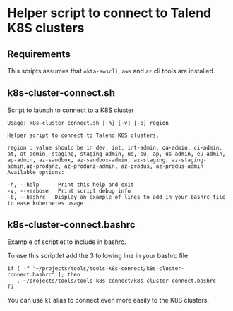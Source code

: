 # Helper script to connect to Talend K8S clusters

## Requirements
This scripts assumes that `okta-awscli`, `aws` and `az` cli tools are installed.

## k8s-cluster-connect.sh
Script to launch to connect to a K8S cluster

```
Usage: k8s-cluster-connect.sh [-h] [-v] [-b] region

Helper script to connect to Talend K8S clusters.

region : value should be in dev, int, int-admin, qa-admin, ci-admin, at, at-admin, staging, staging-admin, us, eu, ap, us-admin, eu-admin, ap-admin, az-sandbox, az-sandbox-admin, az-staging, az-staging-admin,az-prodanz, az-prodanz-admin, az-produs, az-produs-admin
Available options:

-h, --help      Print this help and exit
-v, --verbose   Print script debug info
-b, --bashrc   Display an example of lines to add in your bashrc file to ease kubernetes usage
```

## k8s-cluster-connect.bashrc
Example of scriptlet to include in bashrc.

To use this scriptlet add the 3 following line in your bashrc file

```
if [ -f "~/projects/tools/tools-k8s-connect/k8s-cluster-connect.bashrc" ]; then
   . ~/projects/tools/tools-k8s-connect/k8s-cluster-connect.bashrc
fi
```

You can use `kl` alias to connect even more easily to the K8S clusters.
